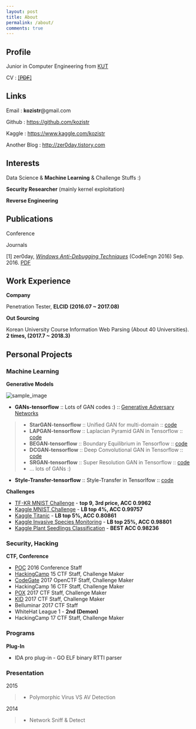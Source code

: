 ```yaml
---
layout: post
title: About
permalink: /about/
comments: true
---
```


##  Profile

Junior in Computer Engineering from [KUT](https://www.koreatech.ac.kr/eng.do)

CV : [[~~PDF~~]](https://kozistr.gituhb.io/)

## Links

Email : **kozistr**@gmail.com

Github : https://github.com/kozistr

Kaggle : https://www.kaggle.com/kozistr

Another Blog : http://zer0day.tistory.com

## Interests

Data Science & **Machine Learning** & Challenge Stuffs :)

**Security Researcher** (mainly kernel exploitation)

**Reverse Engineering**

## Publications

Conference


Journals

[1] zer0day, [*Windows Anti-Debugging Techniques*](http://zer0day.tistory.com/335?category=505873) (CodeEngn 2016) Sep. 2016. [PDF](https://github.com/kozistr/kozistr.github.io/_refs/Anti-Revering-Techniques[zer0day].pdf)

## Work Experience

**Company**

Penetration Tester, **ELCID** **(2016.07 ~ 2017.08)**

**Out Sourcing**

Korean University Course Information Web Parsing (About 40 Universities). **2 times, (2017.7 ~ 2018.3)**

## Personal Projects

### Machine Learning

**Generative Models**

![sample_image](https://github.com/kozistr/Awesome-GANs/blob/master/BEGAN/gen_img/train_300000.png)

* **GANs-tensorflow** :: Lots of GAN codes :) :: [Generative Adversary Networks](https://github.com/kozistr/Awesome-GANs)
> * **StarGAN-tensorflow** :: Unified GAN for multi-domain :: [code](https://github.com/kozistr/Awesome-GANs/tree/master/StarGAN)
> * **LAPGAN-tensorflow** :: Laplacian Pyramid GAN in Tensorflow :: [code](https://github.com/kozistr/Awesome-GANs/tree/master/LAPGAN)
> * **BEGAN-tensorflow** :: Boundary Equilibrium in Tensorflow :: [code](https://github.com/kozistr/Awesome-GANs/tree/master/BEGAN)
> * **DCGAN-tensorflow** :: Deep Convolutional GAN in Tensorflow :: [code](https://github.com/kozistr/Awesome-GANs/tree/master/DCGAN)
> * **SRGAN-tensorflow** :: Super Resolution GAN in Tensorflow :: [code](https://github.com/kozistr/Awesome-GANs/tree/master/SRGAN)
> * ... lots of GANs :)

* **Style-Transfer-tensorflow** :: Style-Transfer in Tensorlfow :: [code](https://github.com/kozistr/style-transfer)

**Challenges**

* [TF-KR MNIST Challenge](https://github.com/kozistr/MNIST-Competition) - **top 9, 3rd price, ACC 0.9962**
* [Kaggle MNIST Challenge](ttps://github.com/kozistr/MNIST-Competition) - **LB top 4%, ACC 0.99757**
* [Kaggle Titanic](https://www.kaggle.com/kozistr) - **LB top 5%, ACC 0.80861**
* [Kaggle Invasive Species Monitoring](https://www.kaggle.com/kozistr) - **LB top 25%, ACC 0.98801**
* [Kaggle Plant Seedlings Classification](https://www.kaggle.com/kozistr) - **BEST ACC 0.98236**

### Security, Hacking

**CTF, Conference**

* [POC](http://powerofcommunity.net/) 2016 Conference Staff
* [HackingCamp](http://hackingcamp.org/) 15 CTF Staff, Challenge Maker
* [CodeGate](https://www.codegate.org/) 2017 OpenCTF Staff, Challenge Maker
* HackingCamp 16 CTF Staff, Challenge Maker
* [POX](http://www.powerofxx.com/) 2017 CTF Staff, Challenge Maker
* [KID](http://www.powerofxx.com/) 2017 CTF Staff, Challenge Maker
* Belluminar 2017 CTF Staff
* WhiteHat League 1 - **2nd (Demon)**
* HackingCamp 17 CTF Staff, Challenge Maker

### Programs

**Plug-In**

* IDA pro plug-in - GO ELF binary RTTI parser

### Presentation

2015
> * Polymorphic Virus VS AV Detection

2014
> * Network Sniff & Detect

